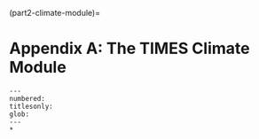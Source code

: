 (part2-climate-module)=
# Appendix A: The TIMES Climate Module

```{toctree}
---
numbered:
titlesonly:
glob:
---
*
```
